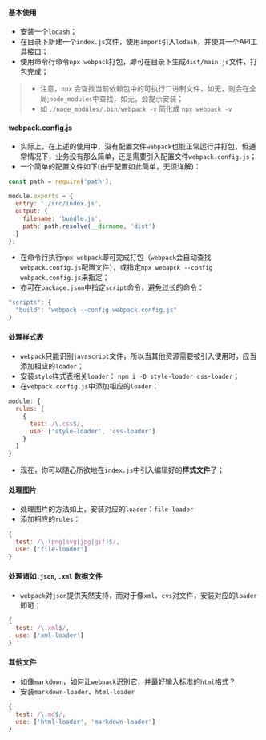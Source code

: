 #### 基本使用

* 安装一个`lodash`；
* 在目录下新建一个`index.js`文件，使用`import`引入`lodash`，并使其一个API工具接口；
* 使用命令行命令`npx webpack`打包，即可在目录下生成`dist/main.js`文件，打包完成；

> * 注意，`npx` 会查找当前依赖包中的可执行二进制文件，如无，则会在全局;`node_modules`中查找，如无，会提示安装；
> * 如 `./node_modules/.bin/webpack -v` 简化成 `npx webpack -v`


#### webpack.config.js

* 实际上，在上述的使用中，没有配置文件`webpack`也能正常运行并打包，但通常情况下，业务没有那么简单，还是需要引入配置文件`webpack.config.js`；
* 一个简单的配置文件如下(由于配置如此简单，无须详解)：

```js
const path = require('path');

module.exports = {
  entry: './src/index.js',
  output: {
    filename: 'bundle.js',
    path: path.resolve(__dirname, 'dist')
  }
};
```

* 在命令行执行`npx webpack`即可完成打包（`webpack`会自动查找`webpack.config.js`配置文件），或指定`npx webapck --config webpack.config.js`来指定；
* 亦可在`package.json`中指定`script`命令，避免过长的命令：

```js
"scripts": {
  "build": "webpack --config webpack.config.js"
}
```

 
#### 处理样式表

* `webpack`只能识别`javascript`文件，所以当其他资源需要被引入使用时，应当添加相应的`loader`；
* 安装`style`样式表相关`loader`： `npm i -D style-loader css-loader`；
* 在`webpack.config.js`中添加相应的`loader`：

```js
module: {
  rules: [
    {
      test: /\.css$/,
      use: ['style-loader', 'css-loader']
    }
  ]
}
```

* 现在，你可以随心所欲地在`index.js`中引入编辑好的**样式文件**了；

#### 处理图片

* 处理图片的方法如上，安装对应的`loader`：`file-loader`
* 添加相应的`rules`：

```js
{
  test: /\.(png|svg|jpg|gif)$/,
  use: ['file-loader']
}
```

#### 处理诸如`.json`, `.xml` 数据文件

* `webpack`对`json`提供天然支持，而对于像`xml`、`cvs`对文件，安装对应的`loader`即可；

```js
{
  test: /\.xml$/,
  use: ['xml-loader']
}
```

#### 其他文件

* 如像`markdown`，如何让`webpack`识别它，并最好输入标准的`html`格式？
* 安装`markdown-loader`、`html-loader`

```js
{
  test: /\.md$/,
  use: ['html-loader', 'markdown-loader']
}
```

